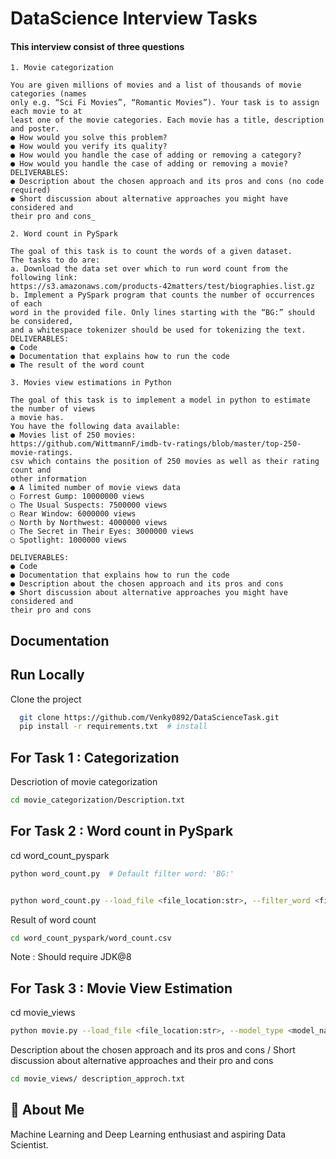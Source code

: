 
# DataScience Interview Tasks

#### This interview consist of three questions
    1. Movie categorization

    You are given millions of movies and a list of thousands of movie categories (names
    only e.g. “Sci Fi Movies”, “Romantic Movies”). Your task is to assign each movie to at
    least one of the movie categories. Each movie has a title, description and poster.
    ● How would you solve this problem?
    ● How would you verify its quality?
    ● How would you handle the case of adding or removing a category?
    ● How would you handle the case of adding or removing a movie?
    DELIVERABLES:
    ● Description about the chosen approach and its pros and cons (no code required)
    ● Short discussion about alternative approaches you might have considered and
    their pro and cons_

    2. Word count in PySpark

    The goal of this task is to count the words of a given dataset.
    The tasks to do are:
    a. Download the data set over which to run word count from the following link:
    https://s3.amazonaws.com/products-42matters/test/biographies.list.gz
    b. Implement a PySpark program that counts the number of occurrences of each
    word in the provided file. Only lines starting with the “BG:” should be considered,
    and a whitespace tokenizer should be used for tokenizing the text.
    DELIVERABLES:
    ● Code
    ● Documentation that explains how to run the code
    ● The result of the word count

    3. Movies view estimations in Python

    The goal of this task is to implement a model in python to estimate the number of views
    a movie has.
    You have the following data available:
    ● Movies list of 250 movies:
    https://github.com/WittmannF/imdb-tv-ratings/blob/master/top-250-movie-ratings.
    csv which contains the position of 250 movies as well as their rating count and
    other information
    ● A limited number of movie views data
    ○ Forrest Gump: 10000000 views
    ○ The Usual Suspects: 7500000 views
    ○ Rear Window: 6000000 views
    ○ North by Northwest: 4000000 views
    ○ The Secret in Their Eyes: 3000000 views
    ○ Spotlight: 1000000 views

    DELIVERABLES:
    ● Code
    ● Documentation that explains how to run the code
    ● Description about the chosen approach and its pros and cons
    ● Short discussion about alternative approaches you might have considered and
    their pro and cons


## Documentation




## Run Locally

Clone the project

```bash
  git clone https://github.com/Venky0892/DataScienceTask.git
  pip install -r requirements.txt  # install
```

## For Task 1 : Categorization 

Descriotion of movie categorization
```bash
cd movie_categorization/Description.txt
```



## For Task 2 : Word count in PySpark

cd word_count_pyspark

```bash
python word_count.py  # Default filter word: 'BG:'
```
```bash

python word_count.py --load_file <file_location:str>, --filter_word <filter_word:str> # choose filter word if needed
```
Result of word count
```bash
cd word_count_pyspark/word_count.csv
```

Note : Should require JDK@8
## For Task 3 : Movie View Estimation

cd movie_views

```bash
python movie.py --load_file <file_location:str>, --model_type <model_name> # model_name =['linear_regression', 'Xgboost_regression', 'Random_forest_reg'], Default: It take all model and estimate views for each one of them!
```
Description about the chosen approach and its pros and cons /
Short discussion about alternative approaches and
their pro and cons

```bash
cd movie_views/ description_approch.txt
```



## 🚀 About Me
Machine Learning and Deep Learning enthusiast and aspiring Data Scientist.

